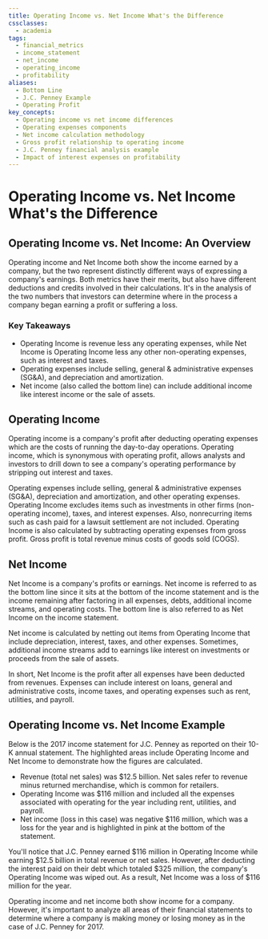 ```yaml
---
title: Operating Income vs. Net Income What's the Difference
cssclasses:
  - academia
tags:
  - financial_metrics
  - income_statement
  - net_income
  - operating_income
  - profitability
aliases:
  - Bottom Line
  - J.C. Penney Example
  - Operating Profit
key_concepts:
  - Operating income vs net income differences
  - Operating expenses components
  - Net income calculation methodology
  - Gross profit relationship to operating income
  - J.C. Penney financial analysis example
  - Impact of interest expenses on profitability
---
```


# Operating Income vs. Net Income What's the Difference

## Operating Income vs. Net Income: An Overview

Operating income and Net Income both show the income earned by a company, but the two represent distinctly different ways of expressing a company's earnings. Both metrics have their merits, but also have different deductions and credits involved in their calculations. It's in the analysis of the two numbers that investors can determine where in the process a company began earning a profit or suffering a loss. 

### Key Takeaways

- Operating Income is revenue less any operating expenses, while Net Income is Operating Income less any other non-operating expenses, such as interest and taxes. 
- Operating expenses include selling, general & administrative expenses (SG&A), and depreciation and amortization.  
- Net income (also called the bottom line) can include additional income like interest income or the sale of assets.

## Operating Income

Operating income is a company's profit after deducting operating expenses which are the costs of running the day-to-day operations. Operating income, which is synonymous with operating profit, allows analysts and investors to drill down to see a company's operating performance by stripping out interest and taxes.

Operating expenses include selling, general & administrative expenses (SG&A), depreciation and amortization, and other operating expenses. Operating Income excludes items such as investments in other firms (non-operating income), taxes, and interest expenses. Also, nonrecurring items such as cash paid for a lawsuit settlement are not included. Operating Income is also calculated by subtracting operating expenses from gross profit. Gross profit is total revenue minus costs of goods sold (COGS). 

## Net Income

Net Income is a company's profits or earnings. Net income is referred to as the bottom line since it sits at the bottom of the income statement and is the income remaining after factoring in all expenses, debts, additional income streams, and operating costs. The bottom line is also referred to as Net Income on the income statement.

Net income is calculated by netting out items from Operating Income that include depreciation, interest, taxes, and other expenses. Sometimes, additional income streams add to earnings like interest on investments or proceeds from the sale of assets.

In short, Net Income is the profit after all expenses have been deducted from revenues. Expenses can include interest on loans, general and administrative costs, income taxes, and operating expenses such as rent, utilities, and payroll.

## Operating Income vs. Net Income Example

Below is the 2017 income statement for J.C. Penney as reported on their 10-K annual statement. The highlighted areas include Operating Income and Net Income to demonstrate how the figures are calculated.

- Revenue (total net sales) was $12.5 billion. Net sales refer to revenue minus returned merchandise, which is common for retailers. 
- Operating Income was $116 million and included all the expenses associated with operating for the year including rent, utilities, and payroll.
- Net income (loss in this case) was negative $116 million, which was a loss for the year and is highlighted in pink at the bottom of the statement.

You'll notice that J.C. Penney earned $116 million in Operating Income while earning $12.5 billion in total revenue or net sales. However, after deducting the interest paid on their debt which totaled $325 million, the company's Operating Income was wiped out. As a result, Net Income was a loss of $116 million for the year. 

Operating income and net income both show income for a company. However, it's important to analyze all areas of their financial statements to determine where a company is making money or losing money as in the case of J.C. Penney for 2017.
